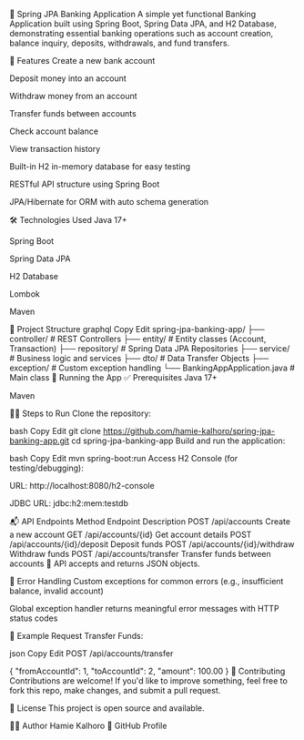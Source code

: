 🏦 Spring JPA Banking Application
A simple yet functional Banking Application built using Spring Boot, Spring Data JPA, and H2 Database, demonstrating essential banking operations such as account creation, balance inquiry, deposits, withdrawals, and fund transfers.

🚀 Features
Create a new bank account

Deposit money into an account

Withdraw money from an account

Transfer funds between accounts

Check account balance

View transaction history

Built-in H2 in-memory database for easy testing

RESTful API structure using Spring Boot

JPA/Hibernate for ORM with auto schema generation

🛠️ Technologies Used
Java 17+

Spring Boot

Spring Data JPA

H2 Database

Lombok

Maven

📂 Project Structure
graphql
Copy
Edit
spring-jpa-banking-app/
├── controller/         # REST Controllers
├── entity/             # Entity classes (Account, Transaction)
├── repository/         # Spring Data JPA Repositories
├── service/            # Business logic and services
├── dto/                # Data Transfer Objects
├── exception/          # Custom exception handling
└── BankingAppApplication.java # Main class
🧪 Running the App
✅ Prerequisites
Java 17+

Maven

🏃‍♂️ Steps to Run
Clone the repository:

bash
Copy
Edit
git clone https://github.com/hamie-kalhoro/spring-jpa-banking-app.git
cd spring-jpa-banking-app
Build and run the application:

bash
Copy
Edit
mvn spring-boot:run
Access H2 Console (for testing/debugging):

URL: http://localhost:8080/h2-console

JDBC URL: jdbc:h2:mem:testdb

📬 API Endpoints
Method	Endpoint	Description
POST	/api/accounts	Create a new account
GET	/api/accounts/{id}	Get account details
POST	/api/accounts/{id}/deposit	Deposit funds
POST	/api/accounts/{id}/withdraw	Withdraw funds
POST	/api/accounts/transfer	Transfer funds between accounts
📌 API accepts and returns JSON objects.

🔐 Error Handling
Custom exceptions for common errors (e.g., insufficient balance, invalid account)

Global exception handler returns meaningful error messages with HTTP status codes

📸 Example Request
Transfer Funds:

json
Copy
Edit
POST /api/accounts/transfer

{
  "fromAccountId": 1,
  "toAccountId": 2,
  "amount": 100.00
}
🤝 Contributing
Contributions are welcome! If you'd like to improve something, feel free to fork this repo, make changes, and submit a pull request.

📄 License
This project is open source and available.

👨‍💻 Author
Hamie Kalhoro
🔗 GitHub Profile
